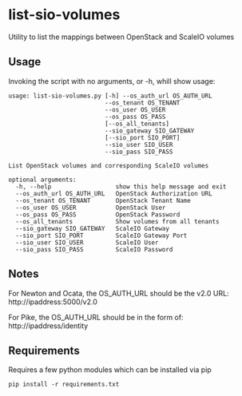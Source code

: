 # list-sio-volumes

Utility to list the mappings between OpenStack and ScaleIO volumes


## Usage

Invoking the script with no arguments, or -h, whill show usage:
```
usage: list-sio-volumes.py [-h] --os_auth_url OS_AUTH_URL
                           --os_tenant OS_TENANT
                           --os_user OS_USER
                           --os_pass OS_PASS
                           [--os_all_tenants]
                           --sio_gateway SIO_GATEWAY
                           [--sio_port SIO_PORT]
                           --sio_user SIO_USER
                           --sio_pass SIO_PASS

List OpenStack volumes and corresponding ScaleIO volumes

optional arguments:
  -h, --help                  show this help message and exit
  --os_auth_url OS_AUTH_URL   OpenStack Authorization URL
  --os_tenant OS_TENANT       OpenStack Tenant Name
  --os_user OS_USER           OpenStack User
  --os_pass OS_PASS           OpenStack Password
  --os_all_tenants            Show volumes from all tenants
  --sio_gateway SIO_GATEWAY   ScaleIO Gateway
  --sio_port SIO_PORT         ScaleIO Gateway Port
  --sio_user SIO_USER         ScaleIO User
  --sio_pass SIO_PASS         ScaleIO Password

```


## Notes

For Newton and Ocata, the OS_AUTH_URL should be the v2.0 URL:
http://ipaddress:5000/v2.0

For Pike, the OS_AUTH_URL should be in the form of:
http://ipaddress/identity


## Requirements

Requires a few python modules which can be installed via pip
```
pip install -r requirements.txt
```

 
